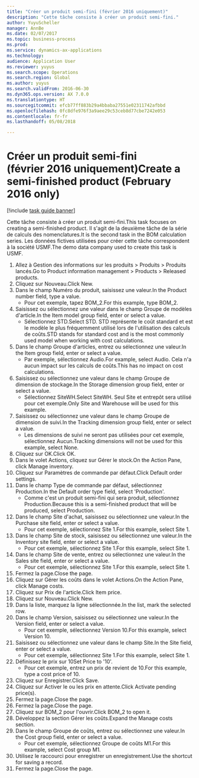 ```yaml
--- 
title: "Créer un produit semi-fini (février 2016 uniquement)"
description: "Cette tâche consiste à créer un produit semi-fini."
author: YuyuScheller
manager: AnnBe
ms.date: 02/07/2017
ms.topic: business-process
ms.prod: 
ms.service: dynamics-ax-applications
ms.technology: 
audience: Application User
ms.reviewer: yuyus
ms.search.scope: Operations
ms.search.region: Global
ms.author: yuyus
ms.search.validFrom: 2016-06-30
ms.dyn365.ops.version: AX 7.0.0
ms.translationtype: HT
ms.sourcegitcommit: efcb77ff883b29a4bbaba27551e02311742afbbd
ms.openlocfilehash: 0fc8dfe976f3a9aee29c53ceb8d77cbe7242e053
ms.contentlocale: fr-fr
ms.lasthandoff: 05/08/2018

---
```

# <a name="create-a-semi-finished-product-february-2016-only"></a><span data-ttu-id="dd59e-103">Créer un produit semi-fini (février 2016 uniquement)</span><span class="sxs-lookup"><span data-stu-id="dd59e-103">Create a semi-finished product (February 2016 only)</span></span>

[!include [task guide banner](../../includes/task-guide-banner.md)]

<span data-ttu-id="dd59e-104">Cette tâche consiste à créer un produit semi-fini.</span><span class="sxs-lookup"><span data-stu-id="dd59e-104">This task focuses on creating a semi-finished product.</span></span> <span data-ttu-id="dd59e-105">Il s'agit de la deuxième tâche de la série de calculs des nomenclatures.</span><span class="sxs-lookup"><span data-stu-id="dd59e-105">It is the second task in the BOM calculation series.</span></span> <span data-ttu-id="dd59e-106">Les données fictives utilisées pour créer cette tâche correspondent à la société USMF.</span><span class="sxs-lookup"><span data-stu-id="dd59e-106">The demo data company used to create this task is USMF.</span></span>

1. <span data-ttu-id="dd59e-107">Allez à Gestion des informations sur les produits > Produits > Produits lancés.</span><span class="sxs-lookup"><span data-stu-id="dd59e-107">Go to Product information management > Products > Released products.</span></span>
2. <span data-ttu-id="dd59e-108">Cliquez sur Nouveau.</span><span class="sxs-lookup"><span data-stu-id="dd59e-108">Click New.</span></span>
3. <span data-ttu-id="dd59e-109">Dans le champ Numéro du produit, saisissez une valeur.</span><span class="sxs-lookup"><span data-stu-id="dd59e-109">In the Product number field, type a value.</span></span>
    * <span data-ttu-id="dd59e-110">Pour cet exemple, tapez BOM_2.</span><span class="sxs-lookup"><span data-stu-id="dd59e-110">For this example, type BOM_2.</span></span>  
4. <span data-ttu-id="dd59e-111">Saisissez ou sélectionnez une valeur dans le champ Groupe de modèles d'article.</span><span class="sxs-lookup"><span data-stu-id="dd59e-111">In the Item model group field, enter or select a value.</span></span>
    * <span data-ttu-id="dd59e-112">Sélectionnez STD.</span><span class="sxs-lookup"><span data-stu-id="dd59e-112">Select STD.</span></span> <span data-ttu-id="dd59e-113">STD représente le coût standard et est le modèle le plus fréquemment utilisé lors de l'utilisation des calculs de coûts.</span><span class="sxs-lookup"><span data-stu-id="dd59e-113">STD stands for standard cost and is the most commonly used model when working with cost calculations.</span></span>  
5. <span data-ttu-id="dd59e-114">Dans le champ Groupe d'articles, entrez ou sélectionnez une valeur.</span><span class="sxs-lookup"><span data-stu-id="dd59e-114">In the Item group field, enter or select a value.</span></span>
    * <span data-ttu-id="dd59e-115">Par exemple, sélectionnez Audio.</span><span class="sxs-lookup"><span data-stu-id="dd59e-115">For example, select Audio.</span></span> <span data-ttu-id="dd59e-116">Cela n'a aucun impact sur les calculs de coûts.</span><span class="sxs-lookup"><span data-stu-id="dd59e-116">This has no impact on cost calculations.</span></span>  
6. <span data-ttu-id="dd59e-117">Saisissez ou sélectionnez une valeur dans le champ Groupe de dimension de stockage.</span><span class="sxs-lookup"><span data-stu-id="dd59e-117">In the Storage dimension group field, enter or select a value.</span></span>
    * <span data-ttu-id="dd59e-118">Sélectionnez SiteWH.</span><span class="sxs-lookup"><span data-stu-id="dd59e-118">Select SiteWH.</span></span> <span data-ttu-id="dd59e-119">Seul Site et entrepôt sera utilisé pour cet exemple.</span><span class="sxs-lookup"><span data-stu-id="dd59e-119">Only Site and Warehouse will be used for this example.</span></span>  
7. <span data-ttu-id="dd59e-120">Saisissez ou sélectionnez une valeur dans le champ Groupe de dimension de suivi.</span><span class="sxs-lookup"><span data-stu-id="dd59e-120">In the Tracking dimension group field, enter or select a value.</span></span>
    * <span data-ttu-id="dd59e-121">Les dimensions de suivi ne seront pas utilisées pour cet exemple, sélectionnez Aucun.</span><span class="sxs-lookup"><span data-stu-id="dd59e-121">Tracking dimensions will not be used for this example, select None.</span></span>  
8. <span data-ttu-id="dd59e-122">Cliquez sur OK.</span><span class="sxs-lookup"><span data-stu-id="dd59e-122">Click OK.</span></span>
9. <span data-ttu-id="dd59e-123">Dans le volet Actions, cliquez sur Gérer le stock.</span><span class="sxs-lookup"><span data-stu-id="dd59e-123">On the Action Pane, click Manage inventory.</span></span>
10. <span data-ttu-id="dd59e-124">Cliquez sur Paramètres de commande par défaut.</span><span class="sxs-lookup"><span data-stu-id="dd59e-124">Click Default order settings.</span></span>
11. <span data-ttu-id="dd59e-125">Dans le champ Type de commande par défaut, sélectionnez Production.</span><span class="sxs-lookup"><span data-stu-id="dd59e-125">In the Default order type field, select 'Production'.</span></span>
    * <span data-ttu-id="dd59e-126">Comme c'est un produit semi-fini qui sera produit, sélectionnez Production.</span><span class="sxs-lookup"><span data-stu-id="dd59e-126">Because this is a semi-finished product that will be produced, select Production.</span></span>  
12. <span data-ttu-id="dd59e-127">Dans le champ Site d'achat, saisissez ou sélectionnez une valeur.</span><span class="sxs-lookup"><span data-stu-id="dd59e-127">In the Purchase site field, enter or select a value.</span></span>
    * <span data-ttu-id="dd59e-128">Pour cet exemple, sélectionnez Site 1.</span><span class="sxs-lookup"><span data-stu-id="dd59e-128">For this example, select Site 1.</span></span>  
13. <span data-ttu-id="dd59e-129">Dans le champ Site de stock, saisissez ou sélectionnez une valeur.</span><span class="sxs-lookup"><span data-stu-id="dd59e-129">In the Inventory site field, enter or select a value.</span></span>
    * <span data-ttu-id="dd59e-130">Pour cet exemple, sélectionnez Site 1.</span><span class="sxs-lookup"><span data-stu-id="dd59e-130">For this example, select Site 1.</span></span>  
14. <span data-ttu-id="dd59e-131">Dans le champ Site de vente, entrez ou sélectionnez une valeur.</span><span class="sxs-lookup"><span data-stu-id="dd59e-131">In the Sales site field, enter or select a value.</span></span>
    * <span data-ttu-id="dd59e-132">Pour cet exemple, sélectionnez Site 1.</span><span class="sxs-lookup"><span data-stu-id="dd59e-132">For this example, select Site 1.</span></span>  
15. <span data-ttu-id="dd59e-133">Fermez la page.</span><span class="sxs-lookup"><span data-stu-id="dd59e-133">Close the page.</span></span>
16. <span data-ttu-id="dd59e-134">Cliquez sur Gérer les coûts dans le volet Actions.</span><span class="sxs-lookup"><span data-stu-id="dd59e-134">On the Action Pane, click Manage costs.</span></span>
17. <span data-ttu-id="dd59e-135">Cliquez sur Prix de l'article.</span><span class="sxs-lookup"><span data-stu-id="dd59e-135">Click Item price.</span></span>
18. <span data-ttu-id="dd59e-136">Cliquez sur Nouveau.</span><span class="sxs-lookup"><span data-stu-id="dd59e-136">Click New.</span></span>
19. <span data-ttu-id="dd59e-137">Dans la liste, marquez la ligne sélectionnée.</span><span class="sxs-lookup"><span data-stu-id="dd59e-137">In the list, mark the selected row.</span></span>
20. <span data-ttu-id="dd59e-138">Dans le champ Version, saisissez ou sélectionnez une valeur.</span><span class="sxs-lookup"><span data-stu-id="dd59e-138">In the Version field, enter or select a value.</span></span>
    * <span data-ttu-id="dd59e-139">Pour cet exemple, sélectionnez Version 10.</span><span class="sxs-lookup"><span data-stu-id="dd59e-139">For this example, select Version 10.</span></span>  
21. <span data-ttu-id="dd59e-140">Saisissez ou sélectionnez une valeur dans le champ Site.</span><span class="sxs-lookup"><span data-stu-id="dd59e-140">In the Site field, enter or select a value.</span></span>
    * <span data-ttu-id="dd59e-141">Pour cet exemple, sélectionnez Site 1.</span><span class="sxs-lookup"><span data-stu-id="dd59e-141">For this example, select Site 1.</span></span>  
22. <span data-ttu-id="dd59e-142">Définissez le prix sur 10</span><span class="sxs-lookup"><span data-stu-id="dd59e-142">Set Price to '10'.</span></span>
    * <span data-ttu-id="dd59e-143">Pour cet exemple, entrez un prix de revient de 10.</span><span class="sxs-lookup"><span data-stu-id="dd59e-143">For this example, type a cost price of 10.</span></span>  
23. <span data-ttu-id="dd59e-144">Cliquez sur Enregistrer.</span><span class="sxs-lookup"><span data-stu-id="dd59e-144">Click Save.</span></span>
24. <span data-ttu-id="dd59e-145">Cliquez sur Activer le ou les prix en attente.</span><span class="sxs-lookup"><span data-stu-id="dd59e-145">Click Activate pending price(s).</span></span>
25. <span data-ttu-id="dd59e-146">Fermez la page.</span><span class="sxs-lookup"><span data-stu-id="dd59e-146">Close the page.</span></span>
26. <span data-ttu-id="dd59e-147">Fermez la page.</span><span class="sxs-lookup"><span data-stu-id="dd59e-147">Close the page.</span></span>
27. <span data-ttu-id="dd59e-148">Cliquez sur BOM_2 pour l'ouvrir.</span><span class="sxs-lookup"><span data-stu-id="dd59e-148">Click BOM_2 to open it.</span></span>
28. <span data-ttu-id="dd59e-149">Développez la section Gérer les coûts.</span><span class="sxs-lookup"><span data-stu-id="dd59e-149">Expand the Manage costs section.</span></span>
29. <span data-ttu-id="dd59e-150">Dans le champ Groupe de coûts, entrez ou sélectionnez une valeur.</span><span class="sxs-lookup"><span data-stu-id="dd59e-150">In the Cost group field, enter or select a value.</span></span>
    * <span data-ttu-id="dd59e-151">Pour cet exemple, sélectionnez Groupe de coûts M1.</span><span class="sxs-lookup"><span data-stu-id="dd59e-151">For this example, select Cost group M1.</span></span>  
30. <span data-ttu-id="dd59e-152">Utilisez le raccourci pour enregistrer un enregistrement.</span><span class="sxs-lookup"><span data-stu-id="dd59e-152">Use the shortcut for saving a record.</span></span>
31. <span data-ttu-id="dd59e-153">Fermez la page.</span><span class="sxs-lookup"><span data-stu-id="dd59e-153">Close the page.</span></span>


